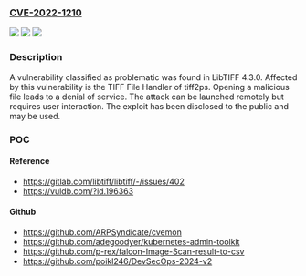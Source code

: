 ### [CVE-2022-1210](https://cve.mitre.org/cgi-bin/cvename.cgi?name=CVE-2022-1210)
![](https://img.shields.io/static/v1?label=Product&message=LibTIFF&color=blue)
![](https://img.shields.io/static/v1?label=Version&message=n%2Fa&color=blue)
![](https://img.shields.io/static/v1?label=Vulnerability&message=CWE-400%20Resource%20Consumption&color=brighgreen)

### Description

A vulnerability classified as problematic was found in LibTIFF 4.3.0. Affected by this vulnerability is the TIFF File Handler of tiff2ps. Opening a malicious file leads to a denial of service. The attack can be launched remotely but requires user interaction. The exploit has been disclosed to the public and may be used.

### POC

#### Reference
- https://gitlab.com/libtiff/libtiff/-/issues/402
- https://vuldb.com/?id.196363

#### Github
- https://github.com/ARPSyndicate/cvemon
- https://github.com/adegoodyer/kubernetes-admin-toolkit
- https://github.com/p-rex/falcon-Image-Scan-result-to-csv
- https://github.com/poikl246/DevSecOps-2024-v2


